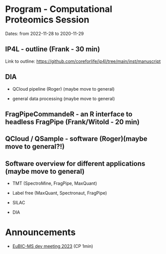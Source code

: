 # Program - Computational Proteomics Session

Dates: from 2022-11-28 to 2020-11-29

## IP4L - outline (Frank - 30 min)

Link to outline: https://github.com/coreforlife/ip4l/tree/main/inst/manuscript

## DIA 
 
 * QCloud pipeline (Roger) (maybe move to general)

 * general data processing (maybe move to general)

## FragPipeCommandeR - an R interface to headless FragPipe (Frank/Witold - 20 min)

## QCloud / QSample - software (Roger)(maybe move to general?!)

## Software overview for different applications (maybe move to general)

* TMT (SpectroMine, FragPipe, MaxQuant)

* Label free (MaxQuant, Spectronaut, FragPipe)

* SILAC

* DIA



# Announcements

* [EuBIC-MS dev meeting 2023](https://eubic-ms.org/events/2023-developers-meeting/) (CP 1min)
